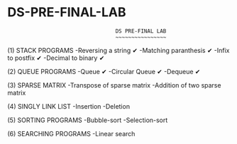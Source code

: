 # DS-PRE-FINAL-LAB


                                      DS PRE-FINAL LAB
                                      ~~~~~~~~~~~~~~~~

(1) STACK PROGRAMS
		-Reversing a string                     ✔
		-Matching paranthesis                   ✔
		-Infix to postfix                       ✔
		-Decimal to binary                      ✔

(2) QUEUE PROGRAMS
		-Queue                                  ✔
		-Circular Queue                         ✔
		-Dequeue                                ✔

(3) SPARSE MATRIX
		-Transpose of sparse matrix
		-Addition of two sparse matrix

(4) SINGLY LINK LIST
		-Insertion 
		-Deletion

(5) SORTING PROGRAMS
		-Bubble-sort
		-Selection-sort

(6) SEARCHING PROGRAMS
		-Linear search
